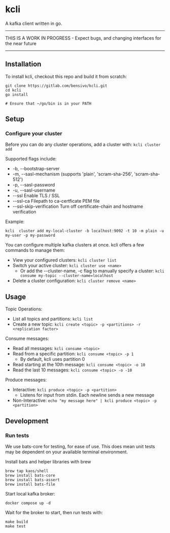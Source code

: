 # kcli
A kafka client written in go.

------------
THIS IS A WORK IN PROGRESS - Expect bugs, and changing interfaces for the near future

------------

## Installation
To install kcli, checkout this repo and build it from scratch:
```
git clone https://gitlab.com/bensivo/kcli.git
cd kcli
go install 

# Ensure that ~/go/bin is in your PATH
```

## Setup

### Configure your cluster
Before you can do any cluster operations, add a cluster with: ``` kcli cluster add ```

Supported flags include:
- -b, --bootstrap-server
- -m, --sasl-mechanism  (supports 'plain', 'scram-sha-256', 'scram-sha-512')
- -p, --sasl-password
- -u, --sasl-username
- --ssl Enable TLS / SSL
- --ssl-ca Filepath to ca-certficate PEM file
- --ssl-skip-verification Turn off certificate-chain and hostname verification

Example: 
```
kcli  cluster add my-local-cluster -b localhost:9092 -t 10 -m plain -u my-user -p my-password
```

You can configure multiple kafka clusters at once. kcli offers a few commands to manage them: 
- View your configured clusters: `kcli cluster list`
- Switch your active cluster: `kcli cluster use <name>`
    - Or add the --cluster-name, -c flag to manually specify a cluster: `kcli consume my-topic --cluster-name=localhost`
- Delete a cluster configuration: `kcli cluster remove <name>`

## Usage
Topic Operations:
- List all topics and partitions: `kcli list`
- Create a new topic: `kcli create <topic> -p <partitions> -r <replication factor>`

Consume messages:
- Read all messages: ```kcli consume <topic>```
- Read from a specific partition: ```kcli consume <topic> -p 1```
    - By default, kcli uses partition 0
- Read starting at the 10th message: ```kcli consume <topic> -o 10```
- Read the last 10 messages: ```kcli consume <topic> -o -10```

Produce messages:
- Interactive: ```kcli produce <topic> -p <partition>```
    - Listens for input from stdin. Each newline sends a new message
- Non-Interactive: ```echo "my message here" | kcli produce <topic> -p <partition>```

## Development
### Run tests
We use bats-core for testing, for ease of use. This does mean unit tests may be dependent on your available terminal environment.

Install bats and helper libraries with brew
```
brew tap kaos/shell
brew install bats-core
brew install bats-assert
brew install bats-file
```

Start local kafka broker:
```
docker compose up -d
```

Wait for the broker to start, then run tests with:
```
make build
make test
```
